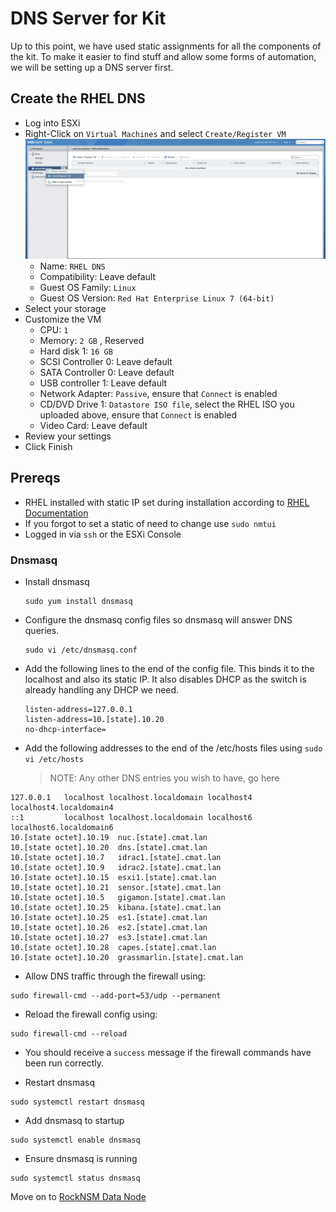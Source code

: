 # DNS Server for Kit
Up to this point, we have used static assignments for all the components of the kit. To make it easier to find stuff and allow some forms of automation, we will be setting up a DNS server first.

## Create the RHEL DNS
- Log into ESXi
- Right-Click on `Virtual Machines` and select `Create/Register VM`  
![](../../images/esxi-create-vm.png)  
  - Name: `RHEL DNS`  
  - Compatibility: Leave default  
  - Guest OS Family: `Linux`  
  - Guest OS Version: `Red Hat Enterprise Linux 7 (64-bit)`  
- Select your storage  
- Customize the VM  
  - CPU: `1`  
  - Memory: `2 GB` , Reserved
  - Hard disk 1: `16 GB`  
  - SCSI Controller 0: Leave default  
  - SATA Controller 0: Leave default  
  - USB controller 1:  Leave default  
  - Network Adapter: `Passive`, ensure that `Connect` is enabled  
  - CD/DVD Drive 1: `Datastore ISO file`, select the RHEL ISO you uploaded above, ensure that `Connect` is enabled  
  - Video Card:  Leave default  
- Review your settings  
- Click Finish  

## Prereqs
 - RHEL installed with static IP set during installation according to [RHEL Documentation](../rhel/README.md)
  - If you forgot to set a static of need to change use `sudo nmtui`
- Logged in via `ssh` or the ESXi Console

### Dnsmasq

- Install dnsmasq
  ```
  sudo yum install dnsmasq
  ```
- Configure the dnsmasq config files so dnsmasq will answer DNS queries.
  ```
  sudo vi /etc/dnsmasq.conf
  ```
- Add the following lines to the end of the config file. This binds it to the localhost and also its static IP. It also disables DHCP as the switch is already handling any DHCP we need.
  ```
  listen-address=127.0.0.1
  listen-address=10.[state].10.20
  no-dhcp-interface=
  ```
- Add the following addresses to the end of the /etc/hosts files using `sudo vi /etc/hosts`

   > NOTE: Any other DNS entries you wish to have, go here  

```
127.0.0.1   localhost localhost.localdomain localhost4 localhost4.localdomain4
::1         localhost localhost.localdomain localhost6 localhost6.localdomain6
10.[state octet].10.19  nuc.[state].cmat.lan
10.[state octet].10.20  dns.[state].cmat.lan
10.[state octet].10.7   idrac1.[state].cmat.lan
10.[state octet].10.9   idrac2.[state].cmat.lan
10.[state octet].10.15  esxi1.[state].cmat.lan
10.[state octet].10.21  sensor.[state].cmat.lan
10.[state octet].10.5   gigamon.[state].cmat.lan
10.[state octet].10.25  kibana.[state].cmat.lan
10.[state octet].10.25  es1.[state].cmat.lan
10.[state octet].10.26  es2.[state].cmat.lan
10.[state octet].10.27  es3.[state].cmat.lan
10.[state octet].10.28  capes.[state].cmat.lan
10.[state octet].10.20  grassmarlin.[state].cmat.lan
```

- Allow DNS traffic through the firewall using:
```
sudo firewall-cmd --add-port=53/udp --permanent
```

- Reload the firewall config using:

```
sudo firewall-cmd --reload
```

- You should receive a `success` message if the firewall commands have been run correctly.

- Restart dnsmasq

```
sudo systemctl restart dnsmasq
```

- Add dnsmasq to startup
```
sudo systemctl enable dnsmasq
```

- Ensure dnsmasq is running
```
sudo systemctl status dnsmasq
```

Move on to [RockNSM Data Node](../rocknsm/README.md)
